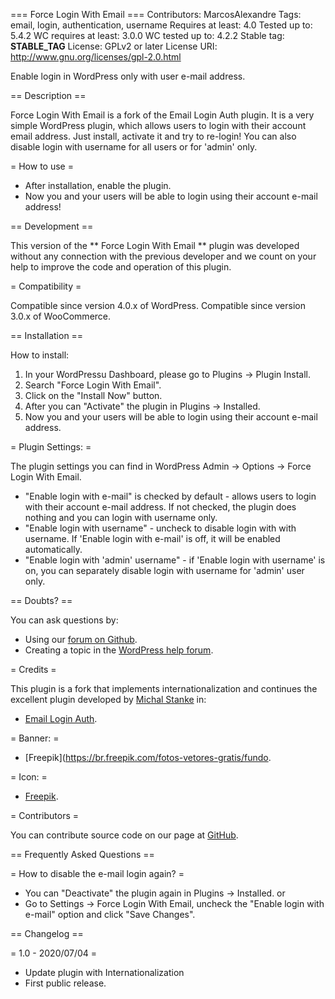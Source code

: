 === Force Login With Email ===
Contributors: MarcosAlexandre
Tags: email, login, authentication, username
Requires at least: 4.0
Tested up to: 5.4.2
WC requires at least: 3.0.0
WC tested up to: 4.2.2
Stable tag: __STABLE_TAG__
License: GPLv2 or later
License URI: http://www.gnu.org/licenses/gpl-2.0.html

Enable login in WordPress only with user e-mail address.

== Description ==

Force Login With Email is a fork of the Email Login Auth plugin. It is a very simple WordPress plugin, which allows users to login with their account email address. Just install, activate it and try to re-login! You can also disable login with username for all users or for 'admin' only.

= How to use =

* After installation, enable the plugin.
* Now you and your users will be able to login using their account e-mail address!

== Development ==

This version of the ** Force Login With Email ** plugin was developed without any connection with the previous developer and we count on your help to improve the code and operation of this plugin.

= Compatibility =

Compatible since version 4.0.x of WordPress.
Compatible since version 3.0.x of WooCommerce.

== Installation ==

How to install:

1. In your WordPressu Dashboard, please go to Plugins -> Plugin Install.
2. Search "Force Login With Email".
3. Click on the "Install Now" button.
4. After you can "Activate" the plugin in Plugins -> Installed.
5. Now you and your users will be able to login using their account e-mail address.

= Plugin Settings: =

The plugin settings you can find in WordPress Admin -> Options -> Force Login With Email.
* "Enable login with e-mail" is checked by default - allows users to login with their account e-mail address. If not checked, the plugin does nothing and you can login with username only.
* "Enable login with username" - uncheck to disable login with with username. If 'Enable login with e-mail' is off, it will be enabled automatically.
* "Enable login with 'admin' username" - if 'Enable login with username' is on, you can separately disable login with username for 'admin' user only.

== Doubts? ==

You can ask questions by:  

* Using our [forum on Github](https://github.com/marcos-alexandre82/force-login-with-email/issues).
* Creating a topic in the [WordPress help forum](https://wordpress.org/support/plugin/force-login-with-email).

= Credits =

This plugin is a fork that implements internationalization and continues the excellent plugin developed by [Michal Stanke](https://profiles.wordpress.org/mikk_cz/) in:

* [Email Login Auth](https://wordpress.org/plugins/email-login-auth/).

= Banner: =

* [Freepik](https://br.freepik.com/fotos-vetores-gratis/fundo.

= Icon: =

* [Freepik](https://br.freepik.com/fotos-vetores-gratis/negocio).

= Contributors =

You can contribute source code on our page at [GitHub](https://github.com/marcos-alexandre82/force-login-with-email/issues).

== Frequently Asked Questions ==

= How to disable the e-mail login again? =
* You can "Deactivate" the plugin again in Plugins -> Installed.
or
* Go to Settings -> Force Login With Email, uncheck the "Enable login with e-mail" option and click "Save Changes".

== Changelog ==

= 1.0 - 2020/07/04 =
* Update plugin with Internationalization
* First public release.
